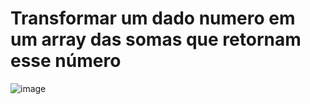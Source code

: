 # Transformar um dado numero em um array das somas que retornam esse número

![image](https://user-images.githubusercontent.com/56644658/137372583-f61607ea-2095-44ba-99bd-152b15493138.png)

